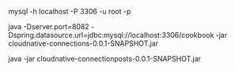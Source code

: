 mysql -h localhost -P 3306 -u root -p 


java -Dserver.port=8082  -Dspring.datasource.url=jdbc:mysql://localhost:3306/cookbook  -jar cloudnative-connections-0.0.1-SNAPSHOT.jar 

java -jar  cloudnative-connectionposts-0.0.1-SNAPSHOT.jar 
